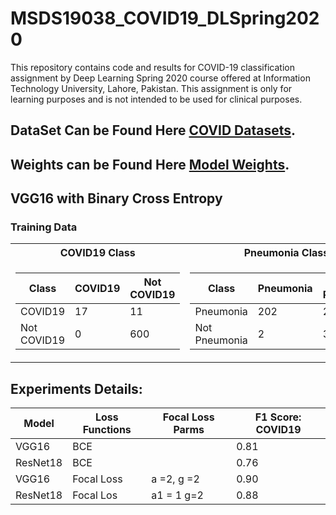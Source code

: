 # MSDS19038_COVID19_DLSpring2020
This repository contains code and results for COVID-19 classification assignment by Deep Learning Spring 2020 course offered at Information Technology University, Lahore, Pakistan. This assignment is only for learning purposes and is not intended to be used for clinical purposes.


## DataSet Can be Found Here [COVID Datasets](https://drive.google.com/file/d/1eytbwaLQBv12psV8I-aMkIli9N3bf8nO/view).

## Weights can be Found Here [Model Weights](https://drive.google.com/drive/folders/1WJ6FaGY4FZUmKL7060vW3gQxTVhqeSo8?usp=sharing).


## VGG16 with Binary Cross Entropy

### Training Data

<table>
  <tr><th> COVID19 Class </th><th> Pneumonia Class</th> <th>Normal Class</th> </tr>
<tr><td>

|   Class     | COVID19 | Not COVID19 |
| ---------   |  ----   |  -------    |
| COVID19     |  17     |    11       |
| Not COVID19 |   0     |    600      |

</td><td>

|   Class       | Pneumonia | Not Pneumonia |
| --------      |  -----    |  -------      |
| Pneumonia     |  202      |    26         |
| Not Pneumonia |   2       |    398        |
</td><td>

|   Class       | Normal    | Not Normal    |
| --------      |  -----    |  -------      |
| Pneumonia     |  399      |    1          |
| Not Pneumonia |   28      |    200        |


</td></tr> </table>




## Experiments Details:

|   Model         |     Loss Functions      |  Focal Loss Parms |  F1 Score: COVID19 | 
| --------------  |     -----------------   | ----------------- | -----------------  |      
|   VGG16         |        BCE              |                   |     0.81           |
|   ResNet18      |        BCE              |                   |     0.76           |     
|   VGG16         |        Focal Loss       |     a =2, g =2    |     0.90           |      
|   ResNet18      |        Focal Los        |     a1 = 1 g=2    |     0.88           |  
